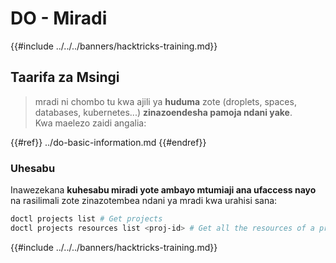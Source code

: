 # DO - Miradi

{{#include ../../../banners/hacktricks-training.md}}

## Taarifa za Msingi

> mradi ni chombo tu kwa ajili ya **huduma** zote (droplets, spaces, databases, kubernetes...) **zinazoendesha pamoja ndani yake**.\
> Kwa maelezo zaidi angalia:

{{#ref}}
../do-basic-information.md
{{#endref}}

### Uhesabu

Inawezekana **kuhesabu miradi yote ambayo mtumiaji ana ufaccess nayo** na rasilimali zote zinazotembea ndani ya mradi kwa urahisi sana:
```bash
doctl projects list # Get projects
doctl projects resources list <proj-id> # Get all the resources of a project
```
{{#include ../../../banners/hacktricks-training.md}}
